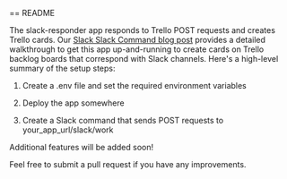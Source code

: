 == README

The slack-responder app responds to Trello POST requests and creates Trello cards.  Our [Slack Slack Command blog post](http://www.medivo.com/blog/slack-slash-command-to-trello/) provides a detailed walkthrough to get this app up-and-running to create cards on Trello backlog boards that correspond with Slack channels.  Here's a high-level summary of the setup steps:

1. Create a .env file and set the required environment variables

2. Deploy the app somewhere

3. Create a Slack command that sends POST requests to your_app_url/slack/work

Additional features will be added soon!

Feel free to submit a pull request if you have any improvements.
